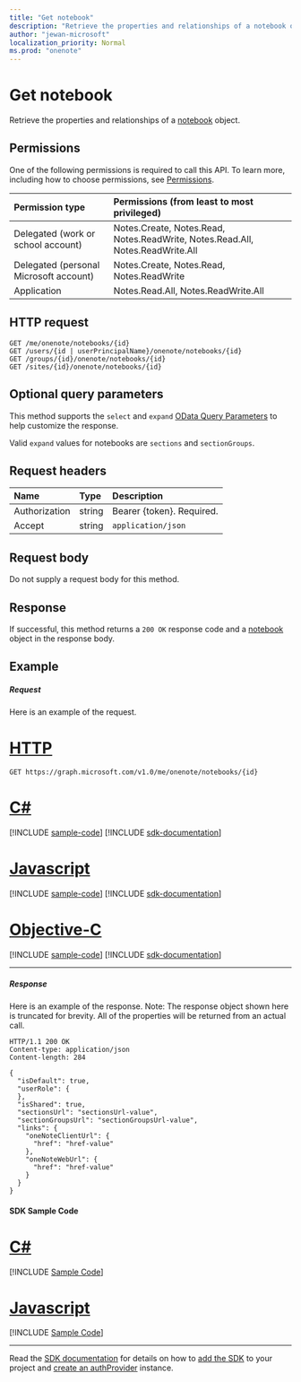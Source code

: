 ```yaml
---
title: "Get notebook"
description: "Retrieve the properties and relationships of a notebook object."
author: "jewan-microsoft"
localization_priority: Normal
ms.prod: "onenote"
---
```


# Get notebook

Retrieve the properties and relationships of a [notebook](../resources/notebook.md) object.
## Permissions
One of the following permissions is required to call this API. To learn more, including how to choose permissions, see [Permissions](/graph/permissions-reference).

|Permission type      | Permissions (from least to most privileged)              |
|:--------------------|:---------------------------------------------------------|
|Delegated (work or school account) | Notes.Create, Notes.Read, Notes.ReadWrite, Notes.Read.All, Notes.ReadWrite.All    |
|Delegated (personal Microsoft account) | Notes.Create, Notes.Read, Notes.ReadWrite    |
|Application | Notes.Read.All, Notes.ReadWrite.All |

## HTTP request
<!-- { "blockType": "ignored" } -->
```http
GET /me/onenote/notebooks/{id}
GET /users/{id | userPrincipalName}/onenote/notebooks/{id}
GET /groups/{id}/onenote/notebooks/{id}
GET /sites/{id}/onenote/notebooks/{id}
```
## Optional query parameters
This method supports the `select` and `expand` [OData Query Parameters](https://developer.microsoft.com/graph/docs/concepts/query_parameters) to help customize the response.

Valid `expand` values for notebooks are `sections` and `sectionGroups`.

## Request headers
| Name       | Type | Description|
|:-----------|:------|:----------|
| Authorization  | string  | Bearer {token}. Required. |
| Accept | string | `application/json` |

## Request body
Do not supply a request body for this method.

## Response

If successful, this method returns a `200 OK` response code and a [notebook](../resources/notebook.md) object in the response body.
## Example
##### Request
Here is an example of the request.

# [HTTP](#tab/http)
<!-- {
  "blockType": "request",
  "name": "get_notebook"
}-->
```msgraph-interactive
GET https://graph.microsoft.com/v1.0/me/onenote/notebooks/{id}
```
# [C#](#tab/csharp)
[!INCLUDE [sample-code](../includes/snippets/csharp/get-notebook-csharp-snippets.md)]
[!INCLUDE [sdk-documentation](../includes/snippets/snippets-sdk-documentation-link.md)]

# [Javascript](#tab/javascript)
[!INCLUDE [sample-code](../includes/snippets/javascript/get-notebook-javascript-snippets.md)]
[!INCLUDE [sdk-documentation](../includes/snippets/snippets-sdk-documentation-link.md)]

# [Objective-C](#tab/objc)
[!INCLUDE [sample-code](../includes/snippets/objc/get-notebook-objc-snippets.md)]
[!INCLUDE [sdk-documentation](../includes/snippets/snippets-sdk-documentation-link.md)]

---

##### Response
Here is an example of the response. Note: The response object shown here is truncated for brevity. All of the properties will be returned from an actual call.
<!-- {
  "blockType": "response",
  "truncated": true,
  "@odata.type": "microsoft.graph.notebook"
} -->
```http
HTTP/1.1 200 OK
Content-type: application/json
Content-length: 284

{
  "isDefault": true,
  "userRole": {
  },
  "isShared": true,
  "sectionsUrl": "sectionsUrl-value",
  "sectionGroupsUrl": "sectionGroupsUrl-value",
  "links": {
    "oneNoteClientUrl": {
      "href": "href-value"
    },
    "oneNoteWebUrl": {
      "href": "href-value"
    }
  }
}
```
#### SDK Sample Code
# [C#](#tab/CS)
[!INCLUDE [Sample Code]( ../includes/get_notebook-CS-snippets.md)]

# [Javascript](#tab/Javascript)
[!INCLUDE [Sample Code]( ../includes/get_notebook-Javascript-snippets.md)]

---

Read the [SDK documentation](https://docs.microsoft.com/en-us/graph/sdks/sdks-overview) for details on how to [add the SDK](https://docs.microsoft.com/en-us/graph/sdks/sdk-installation) to your project and [create an authProvider](https://docs.microsoft.com/en-us/graph/sdks/choose-authentication-providers) instance.


<!-- uuid: 8fcb5dbc-d5aa-4681-8e31-b001d5168d79
2015-10-25 14:57:30 UTC -->
<!-- {
  "type": "#page.annotation",
  "description": "Get notebook",
  "keywords": "",
  "section": "documentation",
  "tocPath": "",
  "suppressions": [
    "Error: /api-reference/v1.0/api/notebook-get.md:\r\n      Exception processing links.\r\n    System.ArgumentException: Link Definition was null. Link text: !INCLUDE [Sample Code]( ../includes/get_notebook-CS-snippets.md)\r\n      at ApiDoctor.Validation.DocFile.get_LinkDestinations()\r\n      at ApiDoctor.Validation.DocSet.ValidateLinks(Boolean includeWarnings, String[] relativePathForFiles, IssueLogger issues, Boolean requireFilenameCaseMatch, Boolean printOrphanedFiles)",
    "Error: /api-reference/v1.0/api/notebook-get.md:\r\n      Exception processing links.\r\n    System.ArgumentException: Link Definition was null. Link text: !INCLUDE [Sample Code]( ../includes/get_notebook-Javascript-snippets.md)\r\n      at ApiDoctor.Validation.DocFile.get_LinkDestinations()\r\n      at ApiDoctor.Validation.DocSet.ValidateLinks(Boolean includeWarnings, String[] relativePathForFiles, IssueLogger issues, Boolean requireFilenameCaseMatch, Boolean printOrphanedFiles)"
  ]
}-->
